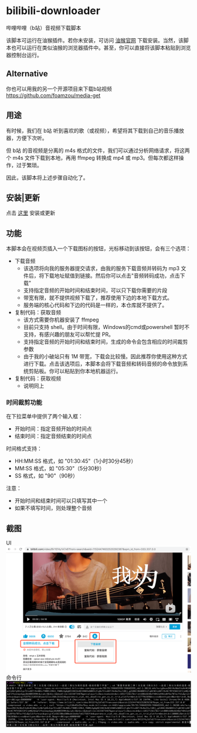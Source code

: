 # bilibili-downloader
哔哩哔哩（b站）音视频下载脚本

该脚本可运行在油猴插件。若你未安装，可访问 <a href="https://www.tampermonkey.net/" target="_blank">油猴官网</a> 下载安装。当然，该脚本也可以运行在类似油猴的浏览器插件中。甚至，你可以直接将该脚本粘贴到浏览器控制台运行。

## Alternative
你也可以用我的另一个开源项目来下载b站视频 https://github.com/foamzou/media-get

## 用途
有时候，我们在 b站 听到喜欢的歌（或视频），希望将其下载到自己的音乐播放器，方便下次听。

但 b站 的音视频是分离的 m4s 格式的文件，我们可以通过分析网络请求，将这两个 m4s 文件下载到本地，再用 ffmpeg 转换成 mp4 或 mp3。但每次都这样操作，过于繁琐。

因此，该脚本将上述步骤自动化了。

## 安装|更新
点击 <a href="https://github.com/foamzou/bilibili-downloader/raw/main/index.user.js" target="_blank">这里</a> 安装或更新

## 功能
本脚本会在视频页插入一个下载图标的按钮，光标移动到该按钮，会有三个选项：
- 下载音频
    - 该选项将向我的服务器提交请求，由我的服务下载音频并转码为 mp3 文件后，将下载地址赋值到链接。然后你可以点击"音频转码成功，点击下载"
    - 支持指定音频的开始时间和结束时间，可以只下载你需要的片段
    - 带宽有限，就不提供视频下载了，推荐使用下边的本地下载方式。
    - 服务端的核心代码和下边的代码是一样的，本仓库就不提供了。
- 复制代码：获取音频
    - 该方式需要你机器安装了 ffmpeg
    - 目前只支持 shell。由于时间有限，Windows的cmd或powershell 暂时不支持，有感兴趣的朋友可以帮忙提 PR。
    - 支持指定音频的开始时间和结束时间，生成的命令会包含相应的时间裁剪参数
    - 由于我的小破站只有 1M 带宽，下载会比较慢。因此推荐你使用这种方式进行下载。点击该选项后，本脚本会将下载音频和转码音频的命令放到系统剪贴板。你可以粘贴到你本地机器运行。
- 复制代码：获取视频
    - 说明同上

### 时间裁剪功能
在下拉菜单中提供了两个输入框：
- 开始时间：指定音频开始的时间点
- 结束时间：指定音频结束的时间点

时间格式支持：
- HH:MM:SS 格式，如 "01:30:45"（1小时30分45秒）
- MM:SS 格式，如 "05:30"（5分30秒）
- SS 格式，如 "90"（90秒）

注意：
- 开始时间和结束时间可以只填写其中一个
- 如果不填写时间，则处理整个音频

## 截图
UI
<img src="./snapshot/bilibili-downloader.png" />
命令行
<img src="./snapshot/cmd.png" />

